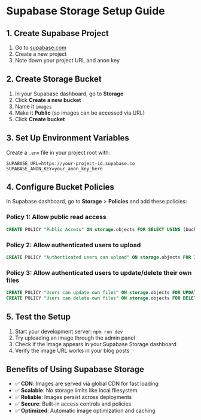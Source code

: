 # Supabase Storage Setup Guide

## 1. Create Supabase Project

1. Go to [supabase.com](https://supabase.com)
2. Create a new project
3. Note down your project URL and anon key

## 2. Create Storage Bucket

1. In your Supabase dashboard, go to **Storage**
2. Click **Create a new bucket**
3. Name it `images`
4. Make it **Public** (so images can be accessed via URL)
5. Click **Create bucket**

## 3. Set Up Environment Variables

Create a `.env` file in your project root with:

```env
SUPABASE_URL=https://your-project-id.supabase.co
SUPABASE_ANON_KEY=your_anon_key_here
```

## 4. Configure Bucket Policies

In Supabase dashboard, go to **Storage** > **Policies** and add these policies:

### Policy 1: Allow public read access

```sql
CREATE POLICY "Public Access" ON storage.objects FOR SELECT USING (bucket_id = 'images');
```

### Policy 2: Allow authenticated users to upload

```sql
CREATE POLICY "Authenticated users can upload" ON storage.objects FOR INSERT WITH CHECK (bucket_id = 'images');
```

### Policy 3: Allow authenticated users to update/delete their own files

```sql
CREATE POLICY "Users can update own files" ON storage.objects FOR UPDATE USING (bucket_id = 'images');
CREATE POLICY "Users can delete own files" ON storage.objects FOR DELETE USING (bucket_id = 'images');
```

## 5. Test the Setup

1. Start your development server: `npm run dev`
2. Try uploading an image through the admin panel
3. Check if the image appears in your Supabase Storage dashboard
4. Verify the image URL works in your blog posts

## Benefits of Using Supabase Storage

- ✅ **CDN**: Images are served via global CDN for fast loading
- ✅ **Scalable**: No storage limits like local filesystem
- ✅ **Reliable**: Images persist across deployments
- ✅ **Secure**: Built-in access controls and policies
- ✅ **Optimized**: Automatic image optimization and caching
